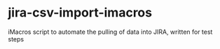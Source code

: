# jira-csv-import-imacros
iMacros script to automate the pulling of data into JIRA, written for test steps
